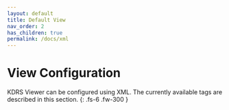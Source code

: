 ```yaml
---
layout: default
title: Default View
nav_order: 2
has_children: true
permalink: /docs/xml
---
```

# View Configuration

KDRS Viewer can be configured using XML. The currently available tags are described in this section.
{: .fs-6 .fw-300 }
